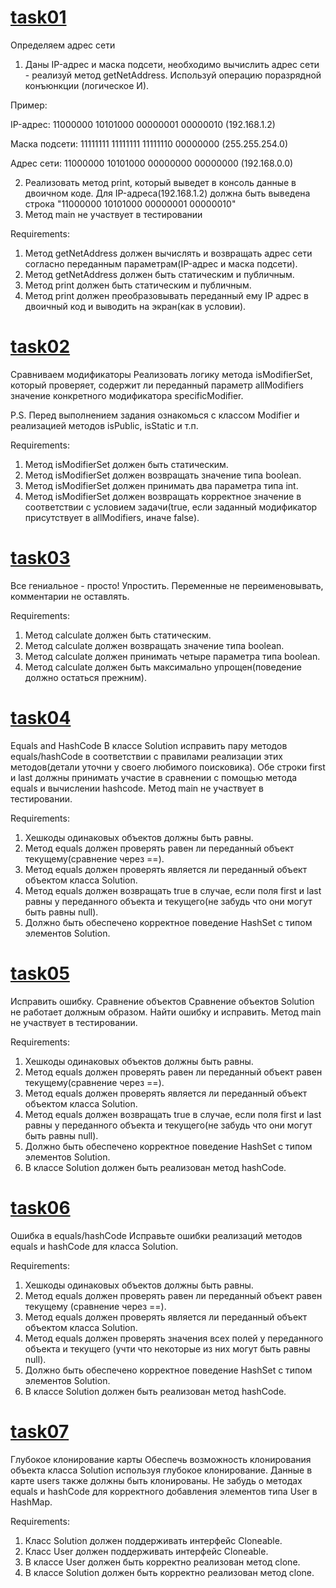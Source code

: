 # [task01](https://github.com/NikitaNasevich/javarush.ru/tree/main/level21/task01)

Определяем адрес сети
1. Даны IP-адрес и маска подсети, необходимо вычислить адрес сети - реализуй метод getNetAddress.
Используй операцию поразрядной конъюнкции (логическое И).

Пример:

IP-адрес: 11000000 10101000 00000001 00000010 (192.168.1.2)

Маска подсети: 11111111 11111111 11111110 00000000 (255.255.254.0)

Адрес сети: 11000000 10101000 00000000 00000000 (192.168.0.0)

2. Реализовать метод print, который выведет в консоль данные в двоичном коде. Для IP-адреса(192.168.1.2)
должна быть выведена строка "11000000 10101000 00000001 00000010"
3. Метод main не участвует в тестировании


Requirements:
1. Метод getNetAddress должен вычислять и возвращать адрес сети согласно переданным параметрам(IP-адрес и маска подсети).
2. Метод getNetAddress должен быть статическим и публичным.
3. Метод print должен быть статическим и публичным.
4. Метод print должен преобразовывать переданный ему IP адрес в двоичный код и выводить на экран(как в условии).

# [task02](https://github.com/NikitaNasevich/javarush.ru/tree/main/level21/task02)

Сравниваем модификаторы
Реализовать логику метода isModifierSet, который проверяет, содержит ли переданный параметр allModifiers значение конкретного модификатора specificModifier.

P.S. Перед выполнением задания ознакомься с классом Modifier и реализацией методов isPublic, isStatic и т.п.


Requirements:
1. Метод isModifierSet должен быть статическим.
2. Метод isModifierSet должен возвращать значение типа boolean.
3. Метод isModifierSet должен принимать два параметра типа int.
4. Метод isModifierSet должен возвращать корректное значение в соответствии с условием задачи(true, если заданный модификатор присутствует в allModifiers, иначе false).

# [task03](https://github.com/NikitaNasevich/javarush.ru/tree/main/level21/task03)

Все гениальное - просто!
Упростить. Переменные не переименовывать, комментарии не оставлять.


Requirements:
1. Метод calculate должен быть статическим.
2. Метод calculate должен возвращать значение типа boolean.
3. Метод calculate должен принимать четыре параметра типа boolean.
4. Метод calculate должен быть максимально упрощен(поведение должно остаться прежним).

# [task04](https://github.com/NikitaNasevich/javarush.ru/tree/main/level21/task04)

Equals and HashCode
В классе Solution исправить пару методов equals/hashCode в соответствии с правилами реализации этих методов(детали уточни у своего любимого поисковика).
Обе строки first и last должны принимать участие в сравнении с помощью метода equals и вычислении hashcode.
Метод main не участвует в тестировании.


Requirements:
1. Хешкоды одинаковых объектов должны быть равны.
2. Метод equals должен проверять равен ли переданный объект текущему(сравнение через ==).
3. Метод equals должен проверять является ли переданный объект объектом класса Solution.
4. Метод equals должен возвращать true в случае, если поля first и last равны у переданного объекта и текущего(не забудь что они могут быть равны null).
5. Должно быть обеспечено корректное поведение HashSet с типом элементов Solution.

# [task05](https://github.com/NikitaNasevich/javarush.ru/tree/main/level21/task05)

Исправить ошибку. Сравнение объектов
Сравнение объектов Solution не работает должным образом. Найти ошибку и исправить.
Метод main не участвует в тестировании.


Requirements:
1. Хешкоды одинаковых объектов должны быть равны.
2. Метод equals должен проверять равен ли переданный объект равен текущему(сравнение через ==).
3. Метод equals должен проверять является ли переданный объект объектом класса Solution.
4. Метод equals должен возвращать true в случае, если поля first и last равны у переданного объекта и текущего(не забудь что они могут быть равны null).
5. Должно быть обеспечено корректное поведение HashSet с типом элементов Solution.
6. В классе Solution должен быть реализован метод hashCode.

# [task06](https://github.com/NikitaNasevich/javarush.ru/tree/main/level21/task06)

Ошибка в equals/hashCode
Исправьте ошибки реализаций методов equals и hashCode для класса Solution.


Requirements:
1. Хешкоды одинаковых объектов должны быть равны.
2. Метод equals должен проверять равен ли переданный объект равен текущему (сравнение через ==).
3. Метод equals должен проверять является ли переданный объект объектом класса Solution.
4. Метод equals должен проверять значения всех полей у переданного объекта и текущего (учти что некоторые из них могут быть равны null).
5. Должно быть обеспечено корректное поведение HashSet с типом элементов Solution.
6. В классе Solution должен быть реализован метод hashCode.

# [task07](https://github.com/NikitaNasevich/javarush.ru/tree/main/level21/task07)

Глубокое клонирование карты
Обеспечь возможность клонирования объекта класса Solution используя глубокое клонирование.
Данные в карте users также должны быть клонированы.
Не забудь о методах equals и hashCode для корректного добавления элементов типа User в HashMap.


Requirements:
1. Класс Solution должен поддерживать интерфейс Cloneable.
2. Класс User должен поддерживать интерфейс Cloneable.
3. В классе User должен быть корректно реализован метод clone.
4. В классе Solution должен быть корректно реализован метод clone.
